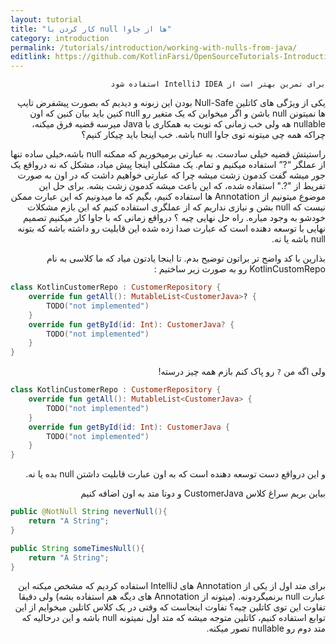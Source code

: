 ```yaml
---
layout: tutorial
title: "کار کردن با null ها از جاوا"
category: introduction
permalink: /tutorials/introduction/working-with-nulls-from-java/
editlink: https://github.com/KotlinFarsi/OpenSourceTutorials-Introduction/edit/master/src/working-with-nulls-from-java/README.md
---
```



<div dir="rtl" markdown="1">



```
برای تمرین بهتر است از IntelliJ IDEA استفاده شود
```

یکی از ویژگی های کاتلین Null-Safe بودن این زبونه و دیدیم که بصورت پیشفرض تایپ ها نمیتونن null باشن و اگر میخواین که یک متغیر رو null کنین باید بیان کنین که اون nullable هه ولی خب زمانی که نوبت به همکاری با Java میرسه قضیه فرق میکنه، چراکه همه چی میتونه توی جاوا null باشه. خب اینجا باید چیکار کنیم؟

 راستیتش قضیه خیلی سادست. به عبارتی برمیخوریم که ممکنه null باشه،خیلی ساده تنها از عملگر “?” استفاده میکنیم و تمام. یک مشکلی اینجا پیش میاد، مشکل که نه درواقع یک جور میشه گفت کدمون زشت میشه چرا که عبارتی خواهیم داشت که در اون به صورت تفریط از "?." استفاده شده، که این باعث میشه کدمون زشت بشه. برای حل این موضوع میتونیم از Annotation ها استفاده کنیم، بگیم که ما میدونیم که این عبارت ممکن نیست که null بشن و نیازی نداریم که از عملگری استفاده کنیم که این بازم مشکلات خودشو به وجود میاره. راه حل نهایی چیه ؟ درواقع زمانی که با جاوا کار میکنیم تصمیم نهایی با توسعه دهنده است که عبارت صدا زده شده این قابلیت رو داشته باشه که بتونه null باشه یا نه.

بذارین با کد واضح تر براتون توضیح بدم. تا اینجا یادتون میاد که ما کلاسی به نام KotlinCustomRepo رو به صورت زیر ساختیم :

</div>

```kotlin
class KotlinCustomerRepo : CustomerRepository {
    override fun getAll(): MutableList<CustomerJava>? {
        TODO("not implemented")
    }
    override fun getById(id: Int): CustomerJava? {
        TODO("not implemented")
    }
}
```

<div dir="rtl" markdown="1">

ولی اگه من `?` رو پاک کنم بازم همه چیز درسته!

</div>

```kotlin
class KotlinCustomerRepo : CustomerRepository {
    override fun getAll(): MutableList<CustomerJava> {
        TODO("not implemented")
    }
    override fun getById(id: Int): CustomerJava {
        TODO("not implemented")
    }
}
```

<div dir="rtl" markdown="1">

و این درواقع دست توسعه دهنده است که به اون عبارت قابلیت داشتن null بده یا نه.

بیاین بریم سراغ کلاس CustomerJava و دوتا متد به اون اضافه کنیم

</div>

```java
public @NotNull String neverNull(){
    return "A String";
}

public String someTimesNull(){
    return "A String";
}
```

<div dir="rtl" markdown="1">

برای متد اول از یکی از Annotation های IntelliJ استفاده کردیم که مشخص میکنه این عبارت null برنمیگردونه. (میتونه از Annotation های دیگه هم استفاده بشه) ولی دقیقا تفاوت این توی کاتلین چیه؟ تفاوت اینجاست که وقتی در یک کلاس کاتلین میخوایم از این توابع استفاده کنیم، کاتلین متوجه میشه که متد اول نمیتونه null باشه و این درحالیه که متد دوم رو nullable تصور میکنه.

</div>
